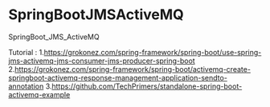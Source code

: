# SpringBootJMSActiveMQ
SpringBoot_JMS_ActiveMQ

Tutorial :
1.https://grokonez.com/spring-framework/spring-boot/use-spring-jms-activemq-jms-consumer-jms-producer-spring-boot
2.https://grokonez.com/spring-framework/spring-boot/activemq-create-springboot-activemq-response-management-application-sendto-annotation
3.https://github.com/TechPrimers/standalone-spring-boot-activemq-example


